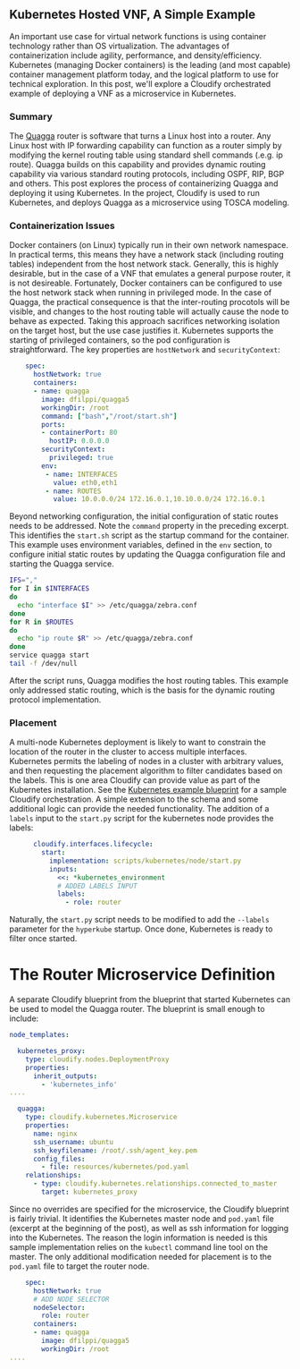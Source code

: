 ## Kubernetes Hosted VNF, A Simple Example

An important use case for virtual network functions is using container technology rather than OS virtualization. The advantages of containerization include agility, performance, and density/efficiency.  Kubernetes (managing Docker containers) is the leading (and most capable) container management platform today, and the logical platform to use for technical exploration.  In this post, we'll explore a Cloudify orchestrated example of deploying a VNF as a microservice in Kubernetes.

### Summary

The [Quagga](http://www.nongnu.org/quagga) router is software that turns a Linux host into a router.  Any Linux host with IP forwarding capability can function as a router simply by modifying the kernel routing table using standard shell commands (.e.g. ip route).  Quagga builds on this capability and provides dynamic routing capability via various standard routing protocols, including OSPF, RIP, BGP and others.  This post explores the process of containerizing Quagga and deploying it using Kubernetes.  In the project, Cloudify is used to run Kubernetes, and deploys Quagga as a microservice using TOSCA modeling.  

### Containerization Issues

Docker containers (on Linux) typically run in their own network namespace.  In practical terms, this means they have a network stack (including routing tables) independent from the host network stack.  Generally, this is highly desirable, but in the case of a VNF that emulates a general purpose router, it is not desireable.  Fortunately, Docker containers can be configured to use the host network stack when running in privileged mode.  In the case of Quagga, the practical consequence is that the inter-routing procotols will be visible, and changes to the host routing table will actually cause the node to behave as expected.  Taking this approach sacrifices networking isolation on the target host, but the use case justifies it.  Kubernetes supports the starting of privileged containers, so the pod configuration is straightforward.  The key properties are `hostNetwork` and `securityContext`:

```yaml
    spec:
      hostNetwork: true
      containers:
      - name: quagga
        image: dfilppi/quagga5
        workingDir: /root
        command: ["bash","/root/start.sh"]
        ports:
        - containerPort: 80
          hostIP: 0.0.0.0
        securityContext:
          privileged: true
        env:
         - name: INTERFACES
           value: eth0,eth1
         - name: ROUTES
           value: 10.0.0.0/24 172.16.0.1,10.10.0.0/24 172.16.0.1
``` 

Beyond networking configuration, the initial configuration of static routes needs to be addressed.  Note the `command` property in the preceding excerpt. This identifies the `start.sh` script as the startup command for the container.  This example uses environment variables, defined in the `env` section, to configure initial static routes by updating the Quagga configuration file and starting the Quagga service.

```bash
IFS=","
for I in $INTERFACES
do
  echo "interface $I" >> /etc/quagga/zebra.conf
done
for R in $ROUTES
do
  echo "ip route $R" >> /etc/quagga/zebra.conf
done
service quagga start
tail -f /dev/null
```

After the script runs, Quagga modifies the host routing tables.  This example only addressed static routing, which is the basis for the dynamic routing protocol implementation.

### Placement

A multi-node Kubernetes deployment is likely to want to constrain the location of the router in the cluster to access multiple interfaces.  Kubernetes permits the labeling of nodes in a cluster with arbitrary values, and then requesting the placement algorithm to filter candidates based on the labels.  This is one area Cloudify can provide value as part of the Kubernetes installation.  See the [Kubernetes example blueprint](https://github.com/cloudify-examples/kubernetes-cluster-blueprint) for a sample Cloudify orchestration.  A simple extension to the schema and some additional logic can provide the needed functionality.  The addition of a `labels` input to the `start.py` script for the kubernetes node provides the labels:

```yaml
      cloudify.interfaces.lifecycle:
        start:
          implementation: scripts/kubernetes/node/start.py
          inputs:
            <<: *kubernetes_environment
            # ADDED LABELS INPUT
            labels:
              - role: router
```

Naturally, the `start.py` script needs to be modified to add the `--labels` parameter for the `hyperkube` startup.  Once done, Kubernetes is ready to filter once started.

# The Router Microservice Definition

A separate Cloudify blueprint from the blueprint that started Kubernetes can be used to model the Quagga router.  The blueprint is small enough to include:

```yaml
node_templates:

  kubernetes_proxy:
    type: cloudify.nodes.DeploymentProxy
    properties:
      inherit_outputs:
        - 'kubernetes_info'
....

  quagga:
    type: cloudify.kubernetes.Microservice
    properties:
      name: nginx
      ssh_username: ubuntu
      ssh_keyfilename: /root/.ssh/agent_key.pem
      config_files:
        - file: resources/kubernetes/pod.yaml
    relationships:
      - type: cloudify.kubernetes.relationships.connected_to_master
        target: kubernetes_proxy
```

Since no overrides are specified for the microservice, the Cloudify blueprint is fairly trivial.  It identifies the Kubernetes master node and `pod.yaml` file (excerpt at the beginning of the post), as well as ssh information for logging into the Kubernetes.  The reason the login information is needed is this sample implementation relies on the `kubectl` command line tool on the master.  The only additional modification needed for placement is to the `pod.yaml` file to target the router node.

```yaml
    spec:
      hostNetwork: true
      # ADD NODE SELECTOR
      nodeSelector:
        role: router
      containers:
      - name: quagga
        image: dfilppi/quagga5
        workingDir: /root
....
```